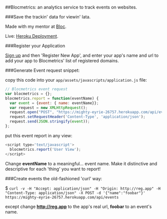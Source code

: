 ##Blocmetrics: an analytics service to track events on websites.

###Save the trackin' data for viewin' lata.

Made with my mentor at [Bloc](http://bloc.io).

Live: [Heroku Deployment](https://mighty-eyrie-26757.herokuapp.com/).

###Register your Application

[Sign up](https://mighty-eyrie-26757.herokuapp.com/) and then 'Register New App',
and enter your app's name and url to add your app to Blocmetrics' list of
registered domains.

###Generate Event request snippet:

copy this code into your `app/assets/javascripts/application.js` file:

```javascript
// Blocmetrics event request
var blocmetrics = {};
blocmetrics.report = function(eventName) {
  var event = {event: { name: eventName}};
  var request = new XMLHttpRequest();
  request.open("POST", "https://mighty-eyrie-26757.herokuapp.com/api/events", true);
  request.setRequestHeader('Content-Type', 'application/json');
  request.send(JSON.stringify(event));
};
```
put this event report in any view:

```javascript
<script type='text/javascript'>
  blocmetrics.report('User View');
</script>
```

Change **eventName** to a meaningful... event name.  Make it distinctive and
descriptive for each 'thing' you want to report!

###Create events the old-fashioned 'curl' way:

$ `curl -v -H "Accept: application/json" -H "Origin: http://reg.app" -H "Content-Type: application/json" -X POST -d '{"name":"foobar"}'  https://mighty-eyrie-26757.herokuapp.com/api/events`

except change **http://reg.app** to the app's real url, **foobar** to an event's
name.
